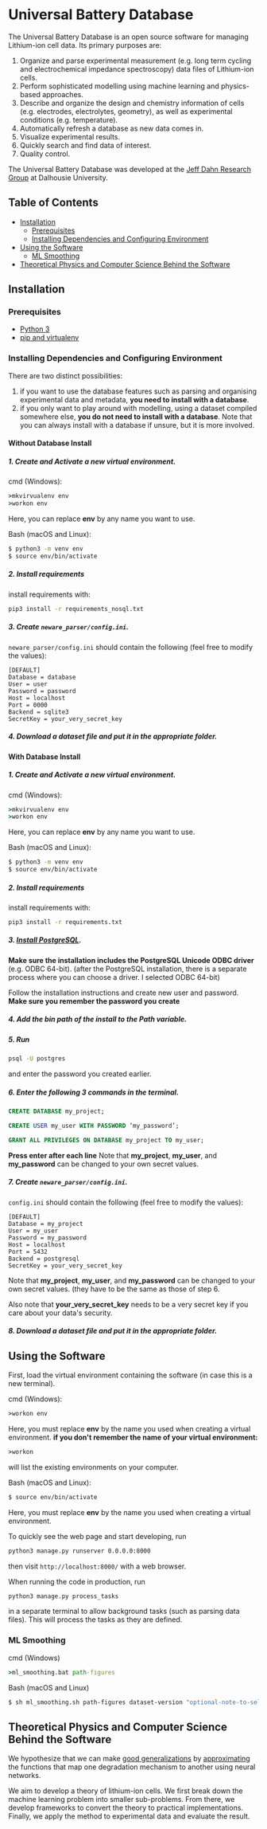 # Universal Battery Database

The Universal Battery Database is an open source software for managing Lithium-ion cell data. Its primary purposes are:
1. Organize and parse experimental measurement (e.g. long term cycling and electrochemical impedance spectroscopy) data files of Lithium-ion cells.
2. Perform sophisticated modelling using machine learning and physics-based approaches.
3. Describe and organize the design and chemistry information of cells (e.g. electrodes, electrolytes, geometry), as well as experimental conditions (e.g. temperature).
4. Automatically refresh a database as new data comes in.
5. Visualize experimental results.
6. Quickly search and find data of interest.
7. Quality control.

The Universal Battery Database was developed at the [Jeff Dahn Research Group](https://www.dal.ca/diff/dahn/about.html) at Dalhousie University.

## Table of Contents

- [Installation](#installation)
  * [Prerequisites](#prerequisites)
  * [Installing Dependencies and Configuring Environment](#installing-dependencies-and-configuring-environment)
- [Using the Software](#using-the-software)
  * [ML Smoothing](#ml-smoothing)
- [Theoretical Physics and Computer Science Behind the Software](#theoretical-physics-and-computer-science-behind-the-software)

## Installation

### Prerequisites

- [Python 3](https://www.python.org/downloads/)
- [pip and virtualenv](https://packaging.python.org/guides/installing-using-pip-and-virtual-environments/)


### Installing Dependencies and Configuring Environment
There are two distinct possibilities: 
1. if you want to use the database features such as parsing and organising experimental data and metadata, __you need to install with a database__.
2. if you only want to play around with modelling, using a dataset compiled somewhere else, __you do not need to install with a database__. Note that you can always install with a database if unsure, but it is more involved.
#### Without Database Install


##### 1. Create and Activate a new virtual environment.

cmd (Windows):
```cmd
>mkvirvualenv env
>workon env
```
Here, you can replace __env__ by any name you want to use.


Bash (macOS and Linux):
```bash
$ python3 -m venv env
$ source env/bin/activate
```

##### 2. Install requirements

install requirements with:
```bash
pip3 install -r requirements_nosql.txt
```
##### 3. Create `neware_parser/config.ini`.

`neware_parser/config.ini` should contain the following (feel free to modify the values):

```
[DEFAULT]
Database = database
User = user
Password = password
Host = localhost
Port = 0000
Backend = sqlite3
SecretKey = your_very_secret_key
```

##### 4. Download a dataset file and put it in the appropriate folder.

#### With Database Install
##### 1. Create and Activate a new virtual environment.

cmd (Windows):
```cmd
>mkvirvualenv env
>workon env
```
Here, you can replace __env__ by any name you want to use.


Bash (macOS and Linux):
```bash
$ python3 -m venv env
$ source env/bin/activate
```




##### 2. Install requirements

install requirements with:
```bash
pip3 install -r requirements.txt
```

##### 3. [Install PostgreSQL](https://www.2ndquadrant.com/en/blog/pginstaller-install-postgresql/).

**Make sure the installation includes the PostgreSQL Unicode ODBC driver** (e.g. ODBC 64-bit).
(after the PostgreSQL installation, there is a separate process where you can choose a driver. I selected ODBC 64-bit)

Follow the installation instructions and create new user and password.
**Make sure you remember the password you create**

##### 4. Add the bin path of the install to the Path variable.

##### 5. Run

```bash
psql -U postgres
```

and enter the password you created earlier.

##### 6. Enter the following 3 commands in the terminal.

```sql
CREATE DATABASE my_project;

CREATE USER my_user WITH PASSWORD ‘my_password’;

GRANT ALL PRIVILEGES ON DATABASE my_project TO my_user;
```

**Press enter after each line**
Note that __my_project__, __my_user__, and __my_password__ can be changed to your own secret values.

##### 7. Create `neware_parser/config.ini`.

`config.ini` should contain the following (feel free to modify the values):

```
[DEFAULT]
Database = my_project
User = my_user
Password = my_password
Host = localhost
Port = 5432
Backend = postgresql
SecretKey = your_very_secret_key
```
Note that __my_project__, __my_user__, and __my_password__ can be changed to your own secret values. (they have to be the same as those of step 6.

Also note that __your_very_secret_key__ needs to be a very secret key if you care about your data's security.

##### 8. Download a dataset file and put it in the appropriate folder.



## Using the Software
First, load the virtual environment containing the software (in case this is a new terminal).

cmd (Windows):
```cmd
>workon env
```
Here, you must replace __env__ by the name you used when creating a virtual environment.
**if you don't remember the name of your virtual environment:**

```cmd
>workon
```
will list the existing environments on your computer.


Bash (macOS and Linux):
```bash
$ source env/bin/activate
```
Here, you must replace __env__ by the name you used when creating a virtual environment.

To quickly see the web page and start developing, run
```bash
python3 manage.py runserver 0.0.0.0:8000
```
then visit `http://localhost:8000/` with a web browser.

When running the code in production, run
```bash
python3 manage.py process_tasks
```
in a separate terminal to allow background tasks (such as parsing data files). 
This will process the tasks as they are defined.

### ML Smoothing
cmd (Windows)
```cmd
>ml_smoothing.bat path-figures
````

Bash (macOS and Linux)
```Bash
$ sh ml_smoothing.sh path-figures dataset-version "optional-note-to-self"
```

## Theoretical Physics and Computer Science Behind the Software

We hypothesize that we can make [good generalizations](https://github.com/Samuel-Buteau/universal-battery-database/wiki/Generalization-Criteria) by [approximating](https://github.com/Samuel-Buteau/universal-battery-database/wiki/The-Universal-Approximation-Theorem) the functions that map one degradation mechanism to another using neural networks. 

We aim to develop a theory of lithium-ion cells. We first break down the machine learning problem into smaller sub-problems. From there, we develop frameworks to convert the theory to practical implementations. Finally, we apply the method to experimental data and evaluate the result.
